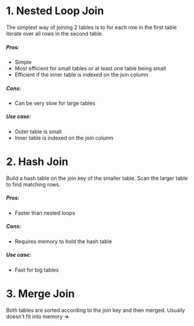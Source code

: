 # 1. Nested Loop Join
The simplest way of joining 2 tables is to for each row in the first table iterate over all rows in the second table.

##### Pros:
- Simple
- Most efficient for small tables or at least one table being small
- Efficient if the inner table is indexed on the join column
##### Cons:
- Can be very slow for large tables

##### Use case:
- Outer table is small
- Inner table is indexed on the join column

# 2. Hash Join
Build a hash table on the join key of the smaller table. Scan the larger table to find matching rows.

##### Pros:
- Faster than nested loops
##### Cons:
- Requires memory to hold the hash table

##### Use case:
- Fast for big tables

# 3. Merge Join
Both tables are sorted according to the join key and then merged. Usually doesn't fit into memory =>